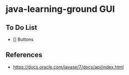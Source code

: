 # java-learning-ground GUI

## To Do List

- [] Buttons


## References
- https://docs.oracle.com/javase/7/docs/api/index.html
